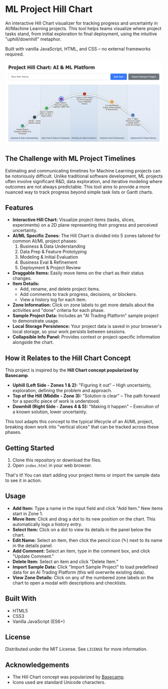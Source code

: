 # ML Project Hill Chart

An interactive Hill Chart visualizer for tracking progress and uncertainty in AI/Machine Learning projects. This tool helps teams visualize where project tasks stand, from initial exploration to final deployment, using the intuitive "uphill/downhill" metaphor.

Built with vanilla JavaScript, HTML, and CSS – no external frameworks required.

<p align="center"><img src="Screenshot 2025-05-13 at 19.19.24.png" alt="ML Project Hill Chart Screenshot" width="700"></p> 

## The Challenge with ML Project Timelines

Estimating and communicating timelines for Machine Learning projects can be notoriously difficult. Unlike traditional software development, ML projects often involve significant R&D, data exploration, and iterative modeling where outcomes are not always predictable. This tool aims to provide a more nuanced way to track progress beyond simple task lists or Gantt charts.

## Features

*   **Interactive Hill Chart:** Visualize project items (tasks, slices, experiments) on a 2D plane representing their progress and perceived uncertainty.
*   **AI/ML Specific Zones:** The Hill Chart is divided into 5 zones tailored for common AI/ML project phases:
    1.  Business & Data Understanding
    2.  Data Prep & Feature Prototyping
    3.  Modeling & Initial Evaluation
    4.  Business Eval & Refinement
    5.  Deployment & Project Review
*   **Draggable Items:** Easily move items on the chart as their status changes.
*   **Item Details:**
    *   Add, rename, and delete project items.
    *   Add comments to track progress, decisions, or blockers.
    *   View a history log for each item.
*   **Zone Information:** Click on zone labels to get more details about the activities and "done" criteria for each phase.
*   **Sample Project Data:** Includes an "AI Trading Platform" sample project to demonstrate usage.
*   **Local Storage Persistence:** Your project data is saved in your browser's local storage, so your work persists between sessions.
*   **Collapsible Info Panel:** Provides context or project-specific information alongside the chart.

## How it Relates to the Hill Chart Concept

This project is inspired by the **Hill Chart concept popularized by Basecamp**.
*   **Uphill (Left Side - Zones 1 & 2):** "Figuring it out" – High uncertainty, exploration, defining the problem and approach.
*   **Top of the Hill (Middle - Zone 3):** "Solution is clear" – The path forward for a specific piece of work is understood.
*   **Downhill (Right Side - Zones 4 & 5):** "Making it happen" – Execution of a known solution, lower uncertainty.

This tool adapts this concept to the typical lifecycle of an AI/ML project, breaking down work into "vertical slices" that can be tracked across these phases.

## Getting Started

1.  Clone this repository or download the files.
2.  Open `index.html` in your web browser.

That's it! You can start adding your project items or import the sample data to see it in action.

## Usage

*   **Add Item:** Type a name in the input field and click "Add Item." New items start in Zone 1.
*   **Move Item:** Click and drag a dot to its new position on the chart. This automatically logs a history entry.
*   **Select Item:** Click on a dot to view its details in the panel below the chart.
*   **Edit Name:** Select an item, then click the pencil icon (✎) next to its name in the details panel.
*   **Add Comment:** Select an item, type in the comment box, and click "Update Comment."
*   **Delete Item:** Select an item and click "Delete Item."
*   **Import Sample Data:** Click "Import Sample Project" to load predefined data for an AI Trading Platform (this will overwrite existing data).
*   **View Zone Details:** Click on any of the numbered zone labels on the chart to open a modal with descriptions and checklists.

## Built With

*   HTML5
*   CSS3
*   Vanilla JavaScript (ES6+)

## License

Distributed under the MIT License. See `LICENSE` for more information.

## Acknowledgements

*   The Hill Chart concept was popularized by [Basecamp](https://basecamp.com/features/hill-charts).
*   Icons used are standard Unicode characters.
